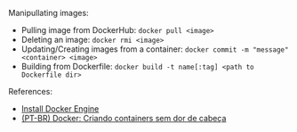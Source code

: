 Manipullating images:
 - Pulling image from DockerHub: `docker pull <image>`
 - Deleting an image: `docker rmi <image>`
 - Updating/Creating images from a container: `docker commit -m "message" <container> <image>`
 - Building from Dockerfile: `docker build -t name[:tag] <path to Dockerfile dir>`

References:
 - [Install Docker Engine](https://docs.docker.com/engine/installation/)
 - [(PT-BR) Docker: Criando containers sem dor de cabeça](https://cursos.alura.com.br/course/docker)
